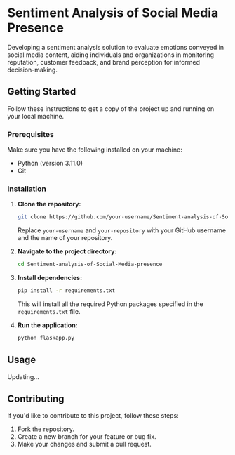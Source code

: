 # Sentiment Analysis of Social Media Presence

Developing a sentiment analysis solution to evaluate emotions conveyed in social media content, aiding individuals and organizations in monitoring reputation, customer feedback, and brand perception for informed decision-making.

## Getting Started

Follow these instructions to get a copy of the project up and running on your local machine.

### Prerequisites

Make sure you have the following installed on your machine:

- Python (version 3.11.0)
- Git

### Installation

1. **Clone the repository:**

   ```bash
   git clone https://github.com/your-username/Sentiment-analysis-of-Social-Media-presence.git
   ```

   Replace `your-username` and `your-repository` with your GitHub username and the name of your repository.

2. **Navigate to the project directory:**

   ```bash
   cd Sentiment-analysis-of-Social-Media-presence
   ```

3. **Install dependencies:**

   ```bash
   pip install -r requirements.txt
   ```

   This will install all the required Python packages specified in the `requirements.txt` file.

4. **Run the application:**

   ```bash
   python flaskapp.py
   ```

## Usage

Updating...

## Contributing

If you'd like to contribute to this project, follow these steps:

1. Fork the repository.
2. Create a new branch for your feature or bug fix.
3. Make your changes and submit a pull request.
